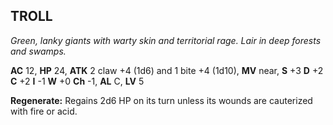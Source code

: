 ## TROLL

_Green, lanky giants with warty skin and territorial rage. Lair in deep forests and swamps._

**AC** 12, **HP** 24, **ATK** 2 claw +4 (1d6) and 1 bite +4 (1d10), **MV** near, **S** +3 **D** +2 **C** +2 **I** -1 **W** +0 **Ch** -1, **AL** C, **LV** 5

**Regenerate:** Regains 2d6 HP on its turn unless its wounds are cauterized with fire or acid.


